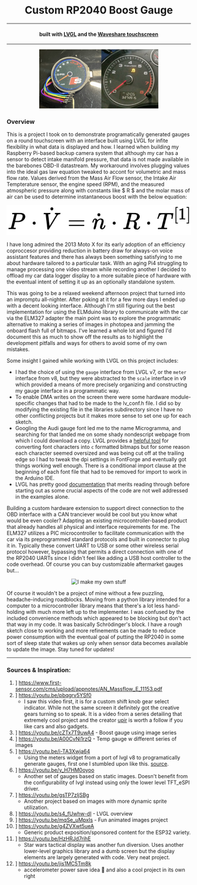 <h1 align="center"> Custom RP2040 Boost Gauge </h1>
<hr><h4 align="center"> built with <a href="https://lvgl.io">LVGL</a> and the <a href="https://www.waveshare.com/rp2040-touch-lcd-1.28.htm">Waveshare touchscreen</a></h4>
<hr>
<p align="center"><img src="doc/IMG_6330.jpg" alt="prototype view" width="33.8%"><img src="doc/dash.png" alt="dashboard gauge" width="31%"></p>

### Overview
This is a project I took on to demonstrate programatically generated gauges on a round touchscreen with an interface built using LVGL for infite flexibility in what data is displayed and how. I learned when building my Raspberry Pi-based backup camera system that although my car has a sensor to detect intake manifold pressure, that data is not made available in the barebones OBD-II datastream. My workaround involves plugging values into the ideal gas law equation tweaked to accont for volumetric and mass flow rate. Values derived from the Mass Air Flow sensor, the Intake Air Tempterature sensor, the engine speed (RPM), and the measured atmospheric pressure along with constants like $ R $ and the molar mass of air can be used to determine instantaneous boost with the below equation:

<p align="center"><img src="doc/PVnRT.png" alt="P * V̇ = ṅ * R * T [1]"></p>

I have long admired the 2013 Moto X for its early adoption of an efficiency coproccesor providing reduction in battery draw for always-on voice assistant features and there has always been something satisfying to me about hardware tailored to a particular task. With an aging Pi4 struggling to manage processing one video stream while recording another I decided to offload my car data logger display to a more suitable piece of hardware with the eventual intent of setting it up as an optionally standalone system.

This was going to be a relaxed weekend afternoon project that turned into an impromptu all-nighter. After poking at it for a few more days I ended up with a decent looking interface. Although I'm still figuring out the best implementation for using the ELMduino library to communicate with the car via the ELM327 adapter the main point was to explore the programmatic alternative to making a series of images in photopea and jamming the onboard flash full of bitmaps. I've learned a whole lot and figured I'd document this as much to show off the results as to highlight the development pitfalls and ways for others to avoid some of my own mistakes.

Some insight I gained while working with LVGL on this project includes:

- I had the choice of using the `gauge` interface from LVGL v7, or the `meter` interface from v8, but they were abstracted to the `scale` interface in v9 which provided a means of more precisely organizing and constructing my gauge interface in a programmatic way.
- To enable DMA writes on the screen there were some hardware module-specific changes that had to be made to the lv_conf.h file. I did so by modifying the existing file in the libraries subdirectory since I have no other conflicting projects but it makes more sense to set one up for each sketch.
- Googling the Audi gauge font led me to the name Microgramma, and searching for that landed me on some shady nondescript webpage from which I could download a copy. LVGL provides a [helpful tool](https://lvgl.io/tools/fontconverter) for converting font characters into `c` formatted bitmaps but for some reason each character seemed oversized and was being cut off at the trailing edge so I had to tweak the dpi settings in FontForge and eventually got things working well enough. There is a conditional import clause at the beginning of each font file that had to be removed for import to work in the Arduino IDE.
- LVGL has pretty good [documentation](https://docs.lvgl.io/master/index.html) that merits reading through before starting out as some crucial aspects of the code are not well addressed in the examples alone.

Building a custom hardware extension to support direct connection to the OBD interface with a CAN tranciever would be cool but you know what would be even cooler? Adapting an existing microcontroller-based product that already handles all physical and interface requirements for me. The ELM327 utilizes a PIC microcontroller to facilitate communication with the car via its preprogrammed standard protocols and built in connector to plug it in. Typically these convert UART to USB or some other wireless serial protocol however, bypassing that permits a direct connection with one of the RP2040 UARTs since I didn't feel like adding a USB host controller to the code overhead. Of course you can buy customizable aftermarket gauges but...

<p align="center"><img src="doc/rick.gif" alt="I make my own stuff" width="50%"></p>

Of course it wouldn't be a project of mine without a few puzzling, headache-inducing roadblocks. Moving from a python library intended for a computer to a microcontroller library means that there's a lot less hand-holding with much more left up to the implementer. I was confused by the included convenience methods which appeared to be blocking but don't act that way in my code. It was basically Schrödinger's block. I have a rough sketch close to working and more refinements can be made to reduce power consumption with the eventual goal of putting the RP2040 in some sort of sleep state that wakes up only when sensor data becomes available to update the image. Stay tuned for updates!
<hr>

### Sources & Inspiration:
1. ] https://www.first-sensor.com/cms/upload/appnotes/AN_Massflow_E_11153.pdf
1. ] https://youtu.be/pbqgrv5YSf0
    - I saw this video first, it is for a custom shift knob gear select indicator. While not the same screen it definitely got the creative gears turning so to speak. It is a video from a series detailing that extremely cool project and the creator [upir](https://www.youtube.com/@upir_upir) is worth a follow if you like cars and also gadgets.
1. ] https://youtu.be/cZTx7T9uwA4 - Boost gauge using image series
1. ] https://youtu.be/A00CvNi1rzQ - Temp gauge w different series of images
1. ] https://youtu.be/i-TA3Xwja64
    - Using the meters widget from a port of lvgl v8 to programatically generate gauges, first one I stumbled upon like this. [source](https://github.com/valentineautos/minimal-gauges-common).
1. ] https://youtu.be/y_H7HM0oyoo
    - Another set of gauges based on static images. Doesn't benefit from the configurability of lvgl instead using only the lower level TFT_eSPI driver.
1. ] https://youtu.be/gsTP7zljSBg
    - Another project based on images with more dynamic sprite utilization.
1. ] https://youtu.be/s4_fUwhw-dI - LVGL overview
1. ] https://youtu.be/mqSe_uMpxIs - Fun animated images project
1. ] https://youtu.be/g4ZVXwt5ueA
    - Generic product exposition/sponsored content for the ESP32 variety.
1. ] https://youtu.be/HzHRJd7rihE
    - Star wars tactical display was another fun diversion. Uses another lower-level graphics library and a dumb screen but the display elements are largely generated with code. Very neat project.
1. ] https://youtu.be/jis1MC5Tm8k
    - accelerometer power save idea 🤌 and also a cool project in its own right
